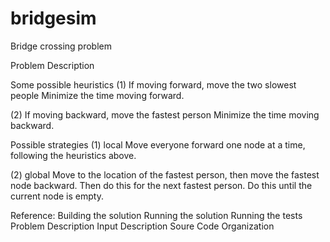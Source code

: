 # bridgesim
Bridge crossing problem

Problem Description

Some possible heuristics
(1) If moving forward, move the two slowest people
Minimize the time moving forward.

(2) If moving backward, move the fastest person
Minimize the time moving backward.

Possible strategies
(1) local
Move everyone forward one node at a time, following the
heuristics above.

(2) global
Move to the location of the fastest person, then move
the fastest node backward. Then do this for the next
fastest person. Do this until the current node is empty.

Reference:
Building the solution
Running the solution
Running the tests
Problem Description
Input Description
Soure Code Organization


